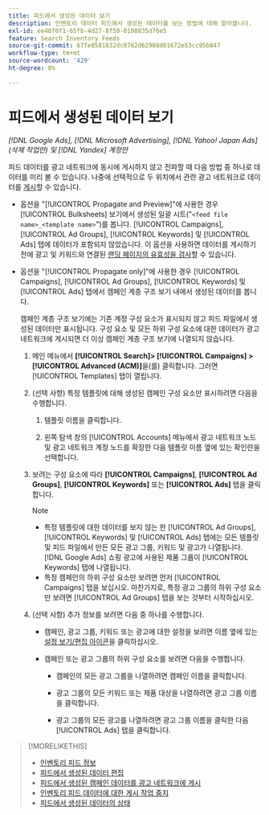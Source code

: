 ```yaml
---
title: 피드에서 생성된 데이터 보기
description: 인벤토리 데이터 피드에서 생성된 데이터를 보는 방법에 대해 알아봅니다.
exl-id: ee48f0f1-65fb-4d27-8f59-0108835d70e5
feature: Search Inventory Feeds
source-git-commit: 67fe8581832dc0762d62908d01672e53cc95b847
workflow-type: tm+mt
source-wordcount: '429'
ht-degree: 0%

---
```


# 피드에서 생성된 데이터 보기

*[!DNL Google Ads], [!DNL Microsoft Advertising], [!DNL Yahoo! Japan Ads](삭제 작업만) 및 [!DNL Yandex] 계정만*

피드 데이터를 광고 네트워크에 동시에 게시하지 않고 전파할 때 다음 방법 중 하나로 데이터를 미리 볼 수 있습니다. 나중에 선택적으로 두 위치에서 관련 광고 네트워크로 데이터를 [게시](propagated-data-post.md)할 수 있습니다.

* 옵션을 &quot;[!UICONTROL Propagate and Preview]&quot;에 사용한 경우 [!UICONTROL Bulksheets] 보기에서 생성된 일괄 시트(&quot;`<feed file name>_<template name>`&quot;)를 봅니다. [!UICONTROL Campaigns], [!UICONTROL Ad Groups], [!UICONTROL Keywords] 및 [!UICONTROL Ads] 탭에 데이터가 포함되지 않았습니다. 이 옵션을 사용하면 데이터를 게시하기 전에 광고 및 키워드와 연결된 [랜딩 페이지의 유효성을 검사](/help/search-social-commerce/campaign-management/bulksheets/bulksheet-validate-landing-pages.md)할 수 있습니다.

* 옵션을 &quot;[!UICONTROL Propagate only]&quot;에 사용한 경우 [!UICONTROL Campaigns], [!UICONTROL Ad Groups], [!UICONTROL Keywords] 및 [!UICONTROL Ads] 탭에서 캠페인 계층 구조 보기 내에서 생성된 데이터를 봅니다.

  캠페인 계층 구조 보기에는 기존 계정 구성 요소가 표시되지 않고 피드 파일에서 생성된 데이터만 표시됩니다. 구성 요소 및 모든 하위 구성 요소에 대한 데이터가 광고 네트워크에 게시되면 더 이상 캠페인 계층 구조 보기에 나열되지 않습니다.

   1. 메인 메뉴에서 **[!UICONTROL Search]> [!UICONTROL Campaigns] >[!UICONTROL Advanced (ACM)]**&#x200B;을(를) 클릭합니다. 그러면 [!UICONTROL Templates] 탭이 열립니다.

   1. (선택 사항) 특정 템플릿에 대해 생성된 캠페인 구성 요소만 표시하려면 다음을 수행합니다.

      1. 템플릿 이름을 클릭합니다.

      1. 왼쪽 탐색 창의 [!UICONTROL Accounts] 메뉴에서 광고 네트워크 노드 및 광고 네트워크 계정 노드를 확장한 다음 템플릿 이름 옆에 있는 확인란을 선택합니다.

   1. 보려는 구성 요소에 따라 **[!UICONTROL Campaigns]**, **[!UICONTROL Ad Groups]**, **[!UICONTROL Keywords]** 또는 **[!UICONTROL Ads]** 탭을 클릭합니다.

      >[!NOTE]
      >
      >* 특정 템플릿에 대한 데이터를 보지 않는 한 [!UICONTROL Ad Groups], [!UICONTROL Keywords] 및 [!UICONTROL Ads] 탭에는 모든 템플릿 및 피드 파일에서 만든 모든 광고 그룹, 키워드 및 광고가 나열됩니다. [!DNL Google Ads] 쇼핑 광고에 사용된 제품 그룹이 [!UICONTROL Keywords] 탭에 나열됩니다.
      >* 특정 캠페인의 하위 구성 요소만 보려면 먼저 [!UICONTROL Campaigns] 탭을 보십시오. 마찬가지로, 특정 광고 그룹의 하위 구성 요소만 보려면 [!UICONTROL Ad Groups] 탭을 보는 것부터 시작하십시오.

   1. (선택 사항) 추가 정보를 보려면 다음 중 하나를 수행합니다.

      * 캠페인, 광고 그룹, 키워드 또는 광고에 대한 설정을 보려면 이름 옆에 있는 [설정 보기/편집 아이콘](/help/search-social-commerce/assets/settings.png "설정 보기/편집 아이콘")을 클릭하십시오.

      * 캠페인 또는 광고 그룹의 하위 구성 요소를 보려면 다음을 수행합니다.

         * 캠페인의 모든 광고 그룹을 나열하려면 캠페인 이름을 클릭합니다.

         * 광고 그룹의 모든 키워드 또는 제품 대상을 나열하려면 광고 그룹 이름을 클릭합니다.

         * 광고 그룹의 모든 광고를 나열하려면 광고 그룹 이름을 클릭한 다음 [!UICONTROL Ads] 탭을 클릭합니다.

>[!MORELIKETHIS]
>
>* [인벤토리 피드 정보](inventory-feeds-about.md)
>* [피드에서 생성된 데이터 편집](propagated-data-edit.md)
>* [피드에서 생성된 캠페인 데이터를 광고 네트워크에 게시](propagated-data-post.md)
>* [인벤토리 피드 데이터에 대한 게시 작업 중지](stop-job.md)
>* [피드에서 생성된 데이터의 상태](propagated-data-status.md)
